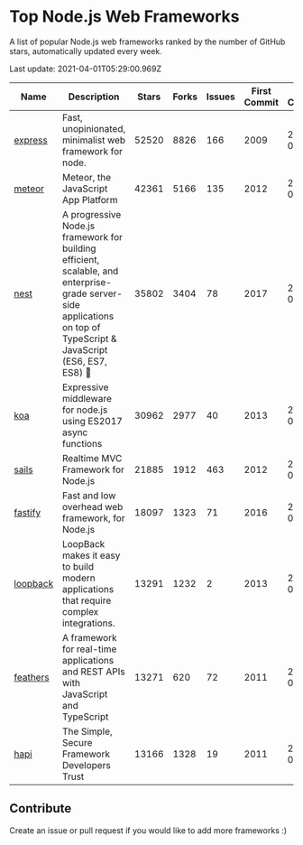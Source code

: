 # Top Node.js Web Frameworks 
A list of popular Node.js web frameworks ranked by the number of GitHub stars, automatically updated every week.

Last update: 2021-04-01T05:29:00.969Z

| Name          | Description          | Stars                     | Forks          | Issues               | First Commit        | Last Commit         | Language          |
|---------------|----------------------|---------------------------|----------------|----------------------|---------------------|---------------------|-------------------|
| [express](https://github.com/expressjs/express) | Fast, unopinionated, minimalist web framework for node. | 52520 | 8826 | 166 | 2009 | 2021-04-01 | JS |
| [meteor](https://github.com/meteor/meteor) | Meteor, the JavaScript App Platform | 42361 | 5166 | 135 | 2012 | 2021-03-31 | JS |
| [nest](https://github.com/nestjs/nest) | A progressive Node.js framework for building efficient, scalable, and enterprise-grade server-side applications on top of TypeScript & JavaScript (ES6, ES7, ES8) 🚀 | 35802 | 3404 | 78 | 2017 | 2021-04-01 | TS |
| [koa](https://github.com/koajs/koa) | Expressive middleware for node.js using ES2017 async functions | 30962 | 2977 | 40 | 2013 | 2021-04-01 | JS |
| [sails](https://github.com/balderdashy/sails) | Realtime MVC Framework for Node.js | 21885 | 1912 | 463 | 2012 | 2021-04-01 | JS |
| [fastify](https://github.com/fastify/fastify) | Fast and low overhead web framework, for Node.js | 18097 | 1323 | 71 | 2016 | 2021-04-01 | JS |
| [loopback](https://github.com/strongloop/loopback) | LoopBack makes it easy to build modern applications that require complex integrations. | 13291 | 1232 | 2 | 2013 | 2021-03-31 | JS |
| [feathers](https://github.com/feathersjs/feathers) | A framework for real-time applications and REST APIs with JavaScript and TypeScript | 13271 | 620 | 72 | 2011 | 2021-03-31 | TS |
| [hapi](https://github.com/hapijs/hapi) | The Simple, Secure Framework Developers Trust | 13166 | 1328 | 19 | 2011 | 2021-03-31 | JS |

## Contribute 

Create an issue or pull request if you would like to add more frameworks :)